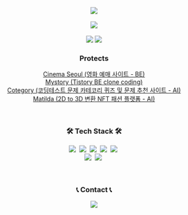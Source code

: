 
<div align=center>
    <img src="https://capsule-render.vercel.app/api?type=transparent&color=81F79F&text=Welcome%20to%20Sem1308's%20GitHub%20👋&animation=twinkling&fontSize=40&fontAlignY=50&fontAlign=50&fontColor=04B404&height=180"/>
</div>
<br/>

<div align=center>
    <a href="https://hits.seeyoufarm.com"><img src="https://hits.seeyoufarm.com/api/count/incr/badge.svg?url=https%3A%2F%2Fgithub.com%2Fsem1308&count_bg=%23333333&title_bg=%23FC4F59&icon=&icon_color=%23FC4F59&title=hits&edge_flat=false)](https://hits.seeyoufarm.com"/>
    </a>
</div>
<br/>

<div align=center>
    <div>
        <img src="https://github-readme-stats.vercel.app/api?username=sem1308&show_icons=true&theme=default"/>
        <img src="http://mazassumnida.wtf/api/v2/generate_badge?boj=sem1308"/>
    </div>
    <div>
        <h3 align="center"> Protects </h3>
        <p align="center">
            <a href="https://github.com/orgs/Cinema-Seoul/repositories">Cinema Seoul (영화 예매 사이트 - BE)</a><br/>
            <a href="https://github.com/sem1308/mystory-backend">Mystory (Tistory BE clone coding)</a><br/>            
            <a href="https://github.com/orgs/uos-vision/repositories">Cotegory (코딩테스트 문제 카테코리 퀴즈 및 문제 추천 사이트 - AI)</a><br/>
            <a href="https://github.com/sem1308/Matilda_Learning">Matilda (2D to 3D 변환 NFT 패션 플랫폼 - AI)</a><br/>            
        </p>
    </div>
</div>
<br/>


<h3 align="center">🛠 Tech Stack 🛠</h3>
<p align="center">
  <img src="https://img.shields.io/badge/Python-3766AB?style=flat-square&logo=Python&logoColor=white"/></a>&nbsp 
  <img src="https://img.shields.io/badge/Java-FF5A00?style=flat-square&logo=Java&logoColor=white"/></a>&nbsp
  <img src="https://img.shields.io/badge/Spring_Boot-%236DB33F?style=flat-square&logo=springboot&logoColor=white"/></a>&nbsp
  <img src="https://img.shields.io/badge/C-A8B9CC?style=flat-square&logo=C&logoColor=white"/></a>&nbsp 
  <img src="https://img.shields.io/badge/Csharp-512BD4?style=flat-square&logo=csharp&logoColor=white"/></a>&nbsp 
  <br>
  <img src="https://img.shields.io/badge/aws-333664?style=flat-square&logo=amazon-aws&logoColor=white"/></a>&nbsp 
  <img src="https://img.shields.io/badge/github-181717?style=flat-square&logo=github&logoColor=white"></a>&nbsp 
</p>
<br/>

<h3 align="center">📞 Contact 📞</h3>
<p align="center">
    <a href="mailto:hshhan0221@naver.com">
        <img src="https://img.shields.io/badge/Naver-03C75A?style=for-the-badge&logoColor=black&logo=naver">
    </a>
</p>
<br/>
